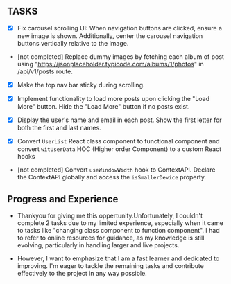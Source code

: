 
## TASKS

- [x] Fix carousel scrolling UI: When navigation buttons are clicked, ensure a new image is shown. Additionally, center the carousel navigation buttons vertically relative to the image.
  
- [not completed] Replace dummy images by fetching each album of post using "https://jsonplaceholder.typicode.com/albums/1/photos" in /api/v1/posts route.
  
- [x] Make the top nav bar sticky during scrolling.

- [x] Implement functionality to load more posts upon clicking the "Load More" button. Hide the "Load More" button if no posts exist.

- [x] Display the user's name and email in each post. Show the first letter for both the first and last names.
  
- [x] Convert `UserList` React class component to functional component and convert `witUserData` HOC (Higher order Component) to a custom React hooks
  
- [not completed] Convert `useWindowWidth` hook to ContextAPI. Declare the ContextAPI globally and access the `isSmallerDevice` property.

## Progress and Experience
- Thankyou for giving me this oppertunity.Unfortunately, I couldn't complete 2 tasks due to my limited experience, especially when it came to tasks like "changing class component to function component". I had to 
  refer to online resources for guidance, as my knowledge is still evolving, particularly in handling larger and live projects.

- However, I want to emphasize that I am a fast learner and dedicated to improving. I'm eager to tackle the remaining tasks and contribute effectively to the project in any way possible.





